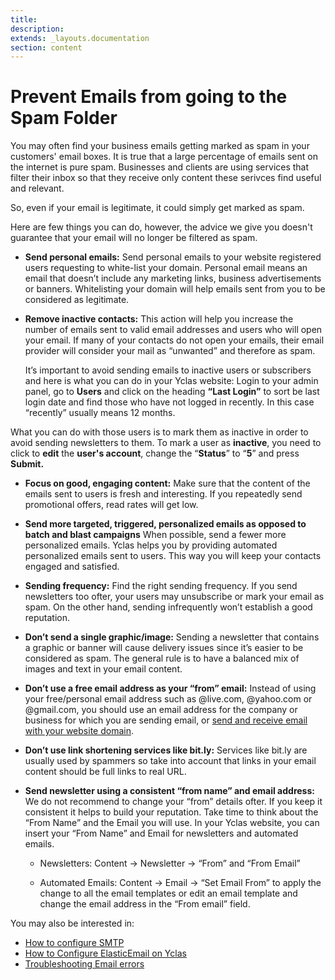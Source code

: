 ```yaml
---
title:
description:
extends: _layouts.documentation
section: content
---
```


# Prevent Emails from going to the Spam Folder


You may often find your business emails getting marked as spam in your customers' email boxes. It is true that a large percentage of emails sent on the internet is pure spam. Businesses and clients are using services that filter their inbox so that they receive only content these serivces find useful and relevant.

So, even if your email is legitimate, it could simply get marked as spam. 

Here are few things you can do, however, the advice we give you doesn't guarantee that your email will no longer be filtered as spam. 

- **Send personal emails:**
 Send personal emails to your website registered users requesting to white-list your domain. Personal email means an email that doesn’t include any marketing links, business advertisements or banners. Whitelisting your domain will help emails sent from you to be considered as legitimate.
    
- **Remove inactive contacts:**
This action will help you increase the number of emails sent to valid email addresses and users who will open your email. If many of your contacts do not open your emails, their email provider will consider your mail as “unwanted” and therefore as spam. 
 
  It’s important to avoid sending emails to inactive users or subscribers and here is what you can do in your Yclas website: 
  Login to your admin panel, go to **Users** and click on the heading  **“Last Login”** to sort be last login date and find those who have not logged in recently. In this case “recently” usually means 12 months. 

What you can do with those users is to mark them as inactive in order to avoid sending newsletters to them. To mark a user as **inactive**, you need to click to **edit** the **user's account**, change the “**Status**” to “**5**” and press **Submit.**
    
- **Focus on good, engaging content:**
    Make sure that the content of the emails sent to users is fresh and interesting. If you repeatedly send promotional offers, read rates will get low.
    
- **Send more targeted, triggered, personalized emails as opposed to batch and blast campaigns**
    When possible, send a fewer more personalized emails. Yclas helps you by providing automated personalized emails sent to users. This way you will keep your contacts engaged and satisfied.
    
- **Sending frequency:**
    Find the right sending frequency. If you send newsletters too ofter, your users may unsubscribe or mark your email as spam. On the other hand, sending infrequently won’t establish a good reputation.
    
- **Don’t send a single graphic/image:**
    Sending a newsletter that contains a graphic or banner will cause delivery issues since it’s easier to be considered as spam. The general rule is to have a balanced mix of images and text in your email content.
    
- **Don’t use a free email address as your “from” email:**
    Instead of using your free/personal email address such as @live.com, @yahoo.com or @gmail.com, you should use an email address for the company or business for which you are sending email, or  [send and receive email with your website domain](https://yclas.com/faq/custom-domain-email.html).
    
- **Don’t use link shortening services like bit.ly:**
    Services like bit.ly are usually used by spammers so take into account that links in your email content should be full links to real URL.
    
- **Send newsletter using a consistent “from name” and email address:**
    We do not recommend to change your “from” details ofter. If you keep it consistent it helps to build your reputation. Take time to think about the “From Name” and the Email you will use. In your Yclas website, you can insert your “From Name” and Email for newsletters and automated emails.
    
    - Newsletters: Content -> Newsletter -> “From” and “From Email”
        
    - Automated Emails: Content -> Email -> “Set Email From” to apply the change to all the email templates or edit an email template and change the email address in the “From email” field.
        

  

You may also be interested in:

- [How to configure SMTP](/docs/email-settings-smtp-configuration)
- [How to Configure ElasticEmail on Yclas](/docs/email-settings-elasticemail)
- [Troubleshooting Email errors](/docs/email-settings-troubleshooting-email-errors)
